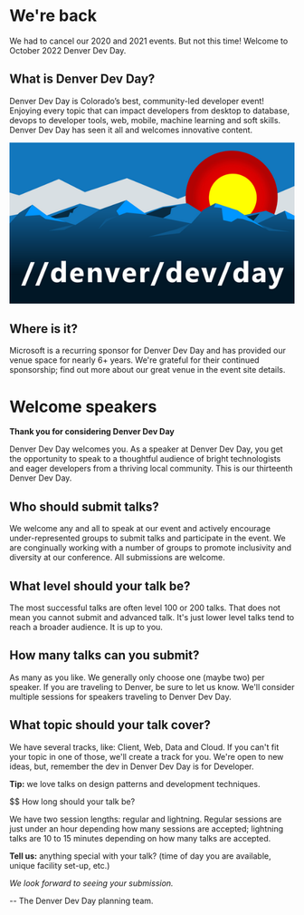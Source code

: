 # We're back

We had to cancel our 2020 and 2021 events. But not this time! Welcome to October 2022 Denver Dev Day.

## What is Denver Dev Day?

Denver Dev Day is Colorado’s best, community-led developer event! Enjoying every topic that can impact developers from desktop to database, devops to developer tools, web, mobile, machine learning and soft skills. Denver Dev Day has seen it all and welcomes innovative content.

![](https://github.com/denverdevday/oct-2022/raw/main/201911%20Logo.png)

## Where is it?

Microsoft is a recurring sponsor for Denver Dev Day and has provided our venue space for nearly 6+ years. 
We're grateful for their continued sponsorship; find out more about our great venue in the event site details. 

# Welcome speakers

**Thank you for considering Denver Dev Day**

Denver Dev Day welcomes you. As a speaker at Denver Dev Day, you get the opportunity to speak to a 
thoughtful audience of bright technologists and eager developers from a thriving local community. 
This is our thirteenth Denver Dev Day.  

## Who should submit talks? 

We welcome any and all to speak at our event and actively encourage under-represented groups to 
submit talks and participate in the event. We are conginually working with a number of groups to 
promote inclusivity and diversity at our conference. All submissions are welcome.

## What level should your talk be?

The most successful talks are often level 100 or 200 talks. That does not mean you cannot submit
and advanced talk. It's just lower level talks tend to reach a broader audience. It is up to you.

## How many talks can you submit? 

As many as you like. We generally only choose one (maybe two) per speaker. If you are traveling to Denver, 
be sure to let us know. We'll consider multiple sessions for speakers traveling to Denver Dev Day.

## What topic should your talk cover? 

We have several tracks, like: Client, Web, Data and Cloud. If you can't fit your topic in one of those, 
we'll create a track for you. We're open to new ideas, but, remember the dev in Denver Dev Day is for Developer.

**Tip:** we love talks on design patterns and development techniques.

$$ How long should your talk be? 

We have two session lengths: regular and lightning. Regular sessions are just under an hour depending 
how many sessions are accepted; lightning talks are 10 to 15 minutes depending on how many talks are accepted. 

**Tell us:** anything special with your talk? (time of day you are available, unique facility set-up, etc.)

_We look forward to seeing your submission._

-- The Denver Dev Day planning team.



